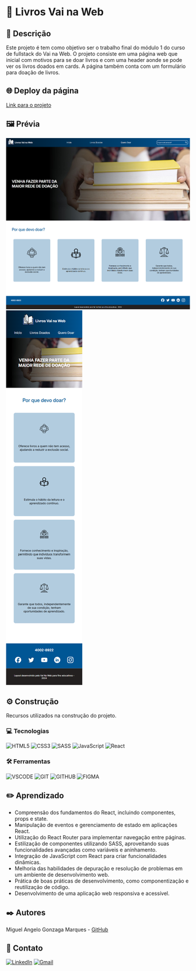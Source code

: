 # 📖 Livros Vai na Web

## 📜 Descrição
Este projeto é tem como objetivo ser o trabalho final do módulo 1 do curso de fullstack do Vai na Web. O projeto consiste em uma página web que inicial com motivos para se doar livros e com uma header aonde se pode ver os livros doados em cards. A página também conta com um formulário para doação de livros.

## 🌐 Deploy da página
[Link para o projeto]()

## 🖼️ Prévia
![Prévia do Projeto em computadores](src\assets\preview-widescreen.png)
![Prévia do Projeto em dispositivos móveis](src\assets\preview-mobile.png)

## ⚙️ Construção

Recursos utilizados na construção do projeto.

### 💻 Tecnologias

![HTML5](https://img.shields.io/badge/html5-%23E34F26.svg?style=for-the-badge&logo=html5&logoColor=white)
![CSS3](https://img.shields.io/badge/css3-%231572B6.svg?style=for-the-badge&logo=css3&logoColor=white)
![SASS](https://img.shields.io/badge/SASS-hotpink.svg?style=for-the-badge&logo=SASS&logoColor=white)
![JavaScript](https://img.shields.io/badge/JavaScript-F7DF1E?style=for-the-badge&logo=javascript&logoColor=black)
![React](https://img.shields.io/badge/React-20232A?style=for-the-badge&logo=react&logoColor=61DAFB)

### 🛠️ Ferramentas

![VSCODE](https://img.shields.io/badge/VSCode-0078d7.svg?style=for-the-badge&logo=visual-studio-code&logoColor=white)
![GIT](https://img.shields.io/static/v1?label=&message=GIT&color=%23F05032&style=for-the-badge&logo=git&logoColor=whitesmoke)
![GITHUB](https://img.shields.io/static/v1?label=&message=GITHUB&color=%23181717&style=for-the-badge&logo=github&logoColor=whitesmoke)
![FIGMA](https://img.shields.io/static/v1?label=&message=FIGMA&color=%23552d84&style=for-the-badge&logo=figma&logoColor=whitesmoke)

## ✏️ Aprendizado

- Compreensão dos fundamentos do React, incluindo componentes, props e state.
- Manipulação de eventos e gerenciamento de estado em aplicações React.
- Utilização do React Router para implementar navegação entre páginas.
- Estilização de componentes utilizando SASS, aproveitando suas funcionalidades avançadas como variáveis e aninhamento.
- Integração de JavaScript com React para criar funcionalidades dinâmicas.
- Melhoria das habilidades de depuração e resolução de problemas em um ambiente de desenvolvimento web.
- Prática de boas práticas de desenvolvimento, como componentização e reutilização de código.
- Desenvolvimento de uma aplicação web responsiva e acessível.

## ✒️ Autores

Miguel Angelo Gonzaga Marques - [GitHub](https://github.com/ApenasAngelo)

## 📨 Contato

[![LinkedIn](https://img.shields.io/badge/linkedin-%230077B5.svg?style=for-the-badge&logo=linkedin&logoColor=white)](https://www.linkedin.com/in/miguelangelogonzaga/)
[![Gmail](https://img.shields.io/badge/Gmail-D14836?style=for-the-badge&logo=gmail&logoColor=white)](mailto:mangelogm28@gmail.com)